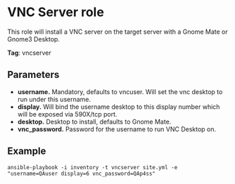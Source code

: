 # VNC Server role

This role will install a VNC server on the target server with a Gnome Mate or Gnome3 Desktop.

**Tag**: vncserver

## Parameters
* **username.** Mandatory, defaults to vncuser. Will set the vnc desktop to run under this username.
* **display.** Will bind the username desktop to this display number which will be exposed via 590X/tcp port.
* **desktop.** Desktop to install, defaults to Gnome Mate.
* **vnc_password.** Password for the username to run VNC Desktop on.

## Example
```
ansible-playbook -i inventory -t vncserver site.yml -e "username=QAuser display=6 vnc_password=QAp4ss"
``` 
